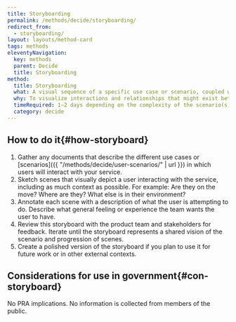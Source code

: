 ```yaml
---
title: Storyboarding
permalink: /methods/decide/storyboarding/
redirect_from:
  - storyboarding/
layout: layouts/method-card
tags: methods
eleventyNavigation:
  key: methods
  parent: Decide
  title: Storyboarding
method:
  title: Storyboarding
  what: A visual sequence of a specific use case or scenario, coupled with a narrative.
  why: To visualize interactions and relationships that might exist between a user and a solution in the context of the user’s full experience.
  timeRequired: 1–2 days depending on the complexity of the scenario(s)
  category: decide
---
```


## How to do it{#how-storyboard}

1. Gather any documents that describe the different use cases or [scenarios]({{ "/methods/decide/user-scenarios/" | url }}) in which users will interact with your service.
1. Sketch scenes that visually depict a user interacting with the service, including as much context as possible. For example: Are they on the move? Where are they? What else is in their environment?
1. Annotate each scene with a description of what the user is attempting to do. Describe what general feeling or experience the team wants the user to have.
1. Review this storyboard with the product team and stakeholders for feedback. Iterate until the storyboard represents a shared vision of the scenario and progression of scenes.
1. Create a polished version of the storyboard if you plan to use it for future work or in other external contexts.

<section class="method--section method--section--government-considerations" markdown="1" >

## Considerations for use in government{#con-storyboard}

No PRA implications. No information is collected from members of the public.
</section>
